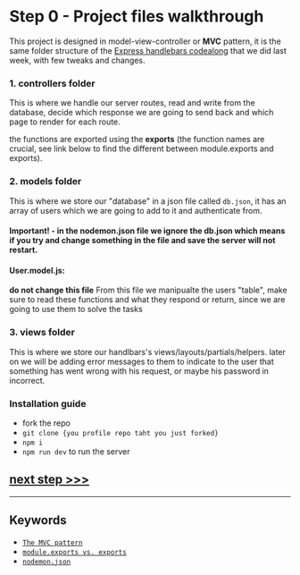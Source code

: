 # Step 0 - Project files walkthrough

This project is designed in model-view-controller or **MVC** pattern, it is the same folder structure of the [Express handlebars codealong](https://github.com/foundersandcoders/express-handlebars-workshop) that we did last week, with few tweaks and changes.
 


### 1. controllers folder

This is where we handle our server routes, read and write from the database, decide which response we are going to send back and which page to render for each route.

the functions are exported using the **exports** (the function names are crucial, see link below to find the different between module.exports and exports).


### 2. models folder

This is where we store our "database" in a json file called `db.json`, it has an array of users which we are going to add to it and authenticate from.

#### Important! - in the nodemon.json file we ignore the db.json which means if you try and change something in the file and save the server will not restart.


#### User.model.js:
**do not change this file**
From this file we manipualte the users "table", make sure to read these functions and what they respond or return, since we are going to use them to solve the tasks

### 3. views folder
This is where we store our handlbars's views/layouts/partials/helpers.
later on we will be adding error messages to them to indicate to the user that something has went wrong with his request, or maybe his password in incorrect.


### Installation guide

- fork the repo
- `git clone {you profile repo taht you just forked}`
- `npm i`
- `npm run dev` to run the server

### 


## [**next step >>>**](walkthrough/step01.md)
---
## Keywords
* [`The MVC pattern`](https://www.tutorialspoint.com/mvc_framework/mvc_framework_introduction.htm)
* [`module.exports vs. exports`](https://www.freecodecamp.org/news/node-js-module-exports-vs-exports-ec7e254d63ac/)
* [`nodemon.json`](https://www.npmjs.com/package/nodemon#config-files)
